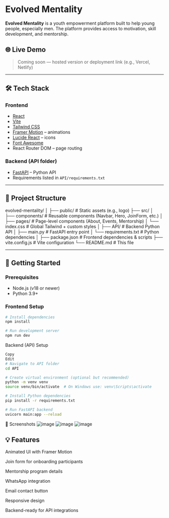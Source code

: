 # Evolved Mentality

**Evolved Mentality** is a youth empowerment platform built to help young people, especially men. The platform provides access to motivation, skill development, and mentorship.

## 🌐 Live Demo

> Coming soon — hosted version or deployment link (e.g., Vercel, Netlify)

---

## 🛠 Tech Stack

### Frontend
- [React](https://reactjs.org/)
- [Vite](https://vitejs.dev/)
- [Tailwind CSS](https://tailwindcss.com/)
- [Framer Motion](https://www.framer.com/motion/) – animations
- [Lucide React](https://lucide.dev/) – icons
- [Font Awesome](https://fontawesome.com/)
- React Router DOM – page routing

### Backend (API folder)
- [FastAPI](https://fastapi.tiangolo.com/) – Python API
- Requirements listed in `API/requirements.txt`

---

## 📂 Project Structure
evolved-mentality/
│
├── public/ # Static assets (e.g., logo)
├── src/
│ ├── components/ # Reusable components (Navbar, Hero, JoinForm, etc.)
│ ├── pages/ # Page-level components (About, Events, Mentorship)
│ └── index.css # Global Tailwind + custom styles
│
├── API/ # Backend Python API
│ ├── main.py # FastAPI entry point
│ └── requirements.txt # Python dependencies
│
├── package.json # Frontend dependencies & scripts
├── vite.config.js # Vite configuration
└── README.md # This file

---

## 🚀 Getting Started

### Prerequisites

- Node.js (v18 or newer)
- Python 3.9+

### Frontend Setup

```bash
# Install dependencies
npm install

# Run development server
npm run dev
```
Backend (API) Setup
```bash
Copy
Edit
# Navigate to API folder
cd API

# Create virtual environment (optional but recommended)
python -m venv venv
source venv/bin/activate  # On Windows use: venv\Scripts\activate

# Install Python dependencies
pip install -r requirements.txt

# Run FastAPI backend
uvicorn main:app --reload
```
📸 Screenshots
![image](https://github.com/user-attachments/assets/6ddf1ffd-df01-41a6-898b-f403d198959e)
![image](https://github.com/user-attachments/assets/3439fecf-c3eb-4d5e-8c4a-9bf27247dca8)
![image](https://github.com/user-attachments/assets/e46f99f1-5a66-4c1c-95c7-313bf747ccbf)

## 💡 Features
Animated UI with Framer Motion

Join form for onboarding participants

Mentorship program details

WhatsApp integration

Email contact button

Responsive design

Backend-ready for API integrations




